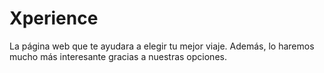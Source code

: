 # Xperience

La página web que te ayudara a elegir tu mejor viaje. Además, lo haremos mucho más interesante gracias a nuestras opciones.